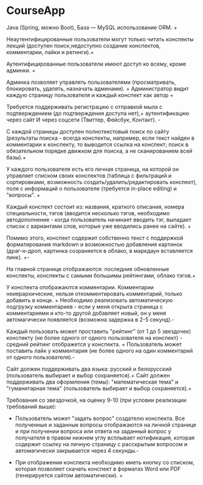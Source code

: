# CourseApp
Java (Spring, можно Boot),
База — MySQL 
использование ORM. +

Неаутентифицированныe пользователи
могут только читать конспекты лекций 
(доступен поиск,недоступно создание конспектов, комментарии, лайки и ретинги).+

Аутентифицированные пользователи имеют
 доступ ко всему, кроме админки. + 

Админка позволяет управлять пользователями (просматривать, блокировать, удалять, назначать админами). +
Администратор видит каждую страницу пользователя и каждый конспект как автор +

Требуется поддерживать регистрацию с отправкой мыла с подтверждением (до подтверждения доступа нет),+
 аутентификацию через сайт 
И через соцсети (Твиттер, Фейсбук, Контакт). -

С каждой страницы доступен полнотекстовый поиск по сайту (результаты поиска - всегда конспекты, например, если текст найден в комментарии к конспекту, то выводится ссылка на конспект; поиск в обязательном порядке движком для поиска, а не сканированием всей базы).+ 

У каждого пользователя есть его личная страница, на которой он управляет списком своих конспектов (таблица с фильтраций и сортировками, возможность создать/удалить/редактировать конспект), поля с информаций о пользователе (требуется in-place editing) и "вопросы". +

Каждый конспект состоит из: названия, краткого описания, номера специальности, тэгов (вводится несколько тэгов, необходимо автодополнение - когда пользователь начинает вводить тэг, выпадает список с вариантами слов, которые уже вводились ранее на сайте). +

Помимо этого, конспект содержит собственно текст с поддержкой форматирования markdown и возможностью добавления картинок (драг-н-дроп, картинка созраняется в облако, в маркдаун вставляется линк). +- 

На главной странице отображаются: последние обновленные конспекты, конспекты с самыми большимы рейтингами, облако тэгов.+

У конспекта отображаются комментарии. Комментарии неиерархические, нельзя откомментировать комментарий, только добавить в конце. +
 Необходимо реализовать автоматическую подгрузку комментариев - если у меня открыта страница с комментариями и кто-то другой добавляет новый, он у меня автомагически появляется (возможна задержка в 2-5 секунд).-

Каждый пользовать может проставить "рейтинг" (от 1 до 5 звездочек) конспекту (не более одного от одного пользователя на конспект) - средний рейтинг отображется у конспекта. +
Пользователь может поставить лайк у комментария (не более одного на один комментарий от одного пользователя).-

Сайт должен поддерживать два языка: русский и белорусский (пользователь выбирает и выбор сохраняется).+
 Сайт должен поддерживать два оформления (темы): "математическая тема" и "гуманитарная тема" (пользователь выбирает и выбор сохраняется).+ 

Требования со звездочкой, на оценку 9-10 (при условии реализации требований выше):

* Пользователь может "задать вопрос" создателю конспекта. Все полученные и заданные вопросы отображаются на личной странице и при получении вопроса или ответа на заданный вопрос у получателя в правом нижнем углу всплывает нотификация, которая содержит ссылку на личную страницу с расскрытым вопросом и автомагически закрывается через 4 секунды.-

* При отображении конспекта необходимо иметь кнопку со списком, которая позволяет скачать конспект в форматах Word или PDF (генерируется сайтом автоматически). +
